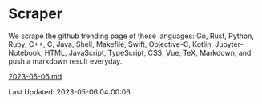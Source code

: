 # Scraper

We scrape the github trending page of these languages: Go, Rust, Python, Ruby, C++, C, Java, Shell, Makefile, Swift, Objective-C, Kotlin, Jupyter-Notebook, HTML, JavaScript, TypeScript, CSS, Vue, TeX, Markdown, and push a markdown result everyday.

[2023-05-06.md](https://github.com/yangwenmai/github-trending-backup/blob/master/2023-05-06.md)

Last Updated: 2023-05-06 04:00:06